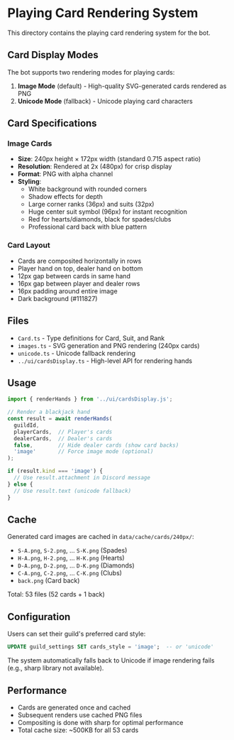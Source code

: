 # Playing Card Rendering System

This directory contains the playing card rendering system for the bot.

## Card Display Modes

The bot supports two rendering modes for playing cards:

1. **Image Mode** (default) - High-quality SVG-generated cards rendered as PNG
2. **Unicode Mode** (fallback) - Unicode playing card characters

## Card Specifications

### Image Cards
- **Size**: 240px height × 172px width (standard 0.715 aspect ratio)
- **Resolution**: Rendered at 2x (480px) for crisp display
- **Format**: PNG with alpha channel
- **Styling**:
  - White background with rounded corners
  - Shadow effects for depth
  - Large corner ranks (36px) and suits (32px)
  - Huge center suit symbol (96px) for instant recognition
  - Red for hearts/diamonds, black for spades/clubs
  - Professional card back with blue pattern

### Card Layout
- Cards are composited horizontally in rows
- Player hand on top, dealer hand on bottom
- 12px gap between cards in same hand
- 16px gap between player and dealer rows
- 16px padding around entire image
- Dark background (#111827)

## Files

- `Card.ts` - Type definitions for Card, Suit, and Rank
- `images.ts` - SVG generation and PNG rendering (240px cards)
- `unicode.ts` - Unicode fallback rendering
- `../ui/cardsDisplay.ts` - High-level API for rendering hands

## Usage

```typescript
import { renderHands } from '../ui/cardsDisplay.js';

// Render a blackjack hand
const result = await renderHands(
  guildId,
  playerCards,  // Player's cards
  dealerCards,  // Dealer's cards
  false,        // Hide dealer cards (show card backs)
  'image'       // Force image mode (optional)
);

if (result.kind === 'image') {
  // Use result.attachment in Discord message
} else {
  // Use result.text (unicode fallback)
}
```

## Cache

Generated card images are cached in `data/cache/cards/240px/`:
- `S-A.png`, `S-2.png`, ... `S-K.png` (Spades)
- `H-A.png`, `H-2.png`, ... `H-K.png` (Hearts)
- `D-A.png`, `D-2.png`, ... `D-K.png` (Diamonds)
- `C-A.png`, `C-2.png`, ... `C-K.png` (Clubs)
- `back.png` (Card back)

Total: 53 files (52 cards + 1 back)

## Configuration

Users can set their guild's preferred card style:

```sql
UPDATE guild_settings SET cards_style = 'image';  -- or 'unicode'
```

The system automatically falls back to Unicode if image rendering fails (e.g., sharp library not available).

## Performance

- Cards are generated once and cached
- Subsequent renders use cached PNG files
- Compositing is done with sharp for optimal performance
- Total cache size: ~500KB for all 53 cards
